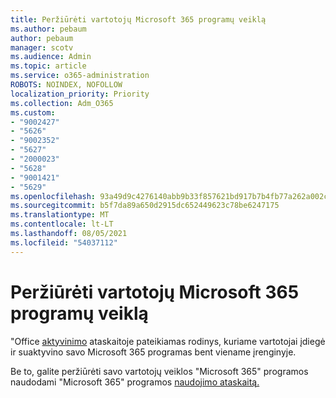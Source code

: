 ```yaml
---
title: Peržiūrėti vartotojų Microsoft 365 programų veiklą
ms.author: pebaum
author: pebaum
manager: scotv
ms.audience: Admin
ms.topic: article
ms.service: o365-administration
ROBOTS: NOINDEX, NOFOLLOW
localization_priority: Priority
ms.collection: Adm_O365
ms.custom:
- "9002427"
- "5626"
- "9002352"
- "5627"
- "2000023"
- "5628"
- "9001421"
- "5629"
ms.openlocfilehash: 93a49d9c4276140abb9b33f857621bd917b7b4fb77a262a002ce96a6e6124fb7
ms.sourcegitcommit: b5f7da89a650d2915dc652449623c78be6247175
ms.translationtype: MT
ms.contentlocale: lt-LT
ms.lasthandoff: 08/05/2021
ms.locfileid: "54037112"
---
```

# <a name="view-your-users-microsoft-365-apps-activity"></a>Peržiūrėti vartotojų Microsoft 365 programų veiklą

"Office [aktyvinimo](https://docs.microsoft.com/microsoft-365/admin/activity-reports/microsoft-office-activations?view=o365-worldwide) ataskaitoje pateikiamas rodinys, kuriame vartotojai įdiegė ir suaktyvino savo Microsoft 365 programas bent viename įrenginyje.

Be to, galite peržiūrėti savo vartotojų veiklos "Microsoft 365" programos naudodami "Microsoft 365" programos [naudojimo ataskaitą.](https://docs.microsoft.com/microsoft-365/admin/activity-reports/microsoft365-apps-usage?view=o365-worldwide)
